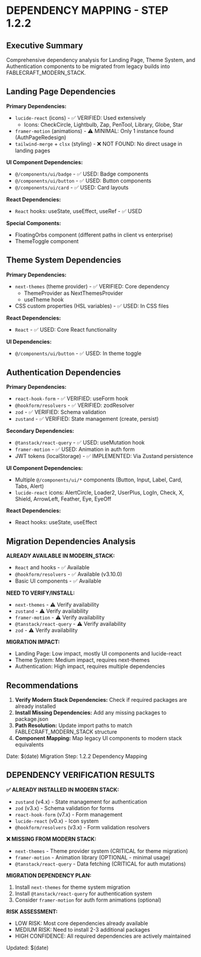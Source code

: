 # DEPENDENCY MAPPING - STEP 1.2.2

## Executive Summary
Comprehensive dependency analysis for Landing Page, Theme System, and Authentication components to be migrated from legacy builds into FABLECRAFT_MODERN_STACK.

## Landing Page Dependencies

**Primary Dependencies:**
- `lucide-react` (icons) - ✅ VERIFIED: Used extensively
  - Icons: CheckCircle, Lightbulb, Zap, PenTool, Library, Globe, Star
- `framer-motion` (animations) - ⚠️ MINIMAL: Only 1 instance found (AuthPageRedesign)
- `tailwind-merge` + `clsx` (styling) - ❌ NOT FOUND: No direct usage in landing pages

**UI Component Dependencies:**
- `@/components/ui/badge` - ✅ USED: Badge components
- `@/components/ui/button` - ✅ USED: Button components  
- `@/components/ui/card` - ✅ USED: Card layouts

**React Dependencies:**
- `React` hooks: useState, useEffect, useRef - ✅ USED

**Special Components:**
- FloatingOrbs component (different paths in client vs enterprise)
- ThemeToggle component

## Theme System Dependencies

**Primary Dependencies:**
- `next-themes` (theme provider) - ✅ VERIFIED: Core dependency
  - ThemeProvider as NextThemesProvider
  - useTheme hook
- CSS custom properties (HSL variables) - ✅ USED: In CSS files

**React Dependencies:**
- `React` - ✅ USED: Core React functionality

**UI Dependencies:**
- `@/components/ui/button` - ✅ USED: In theme toggle

## Authentication Dependencies

**Primary Dependencies:**
- `react-hook-form` - ✅ VERIFIED: useForm hook
- `@hookform/resolvers` - ✅ VERIFIED: zodResolver
- `zod` - ✅ VERIFIED: Schema validation
- `zustand` - ✅ VERIFIED: State management (create, persist)

**Secondary Dependencies:**
- `@tanstack/react-query` - ✅ USED: useMutation hook
- `framer-motion` - ✅ USED: Animation in auth form
- JWT tokens (localStorage) - ✅ IMPLEMENTED: Via Zustand persistence

**UI Component Dependencies:**
- Multiple `@/components/ui/*` components (Button, Input, Label, Card, Tabs, Alert)
- `lucide-react` icons: AlertCircle, Loader2, UserPlus, LogIn, Check, X, Shield, ArrowLeft, Feather, Eye, EyeOff

**React Dependencies:**
- React hooks: useState, useEffect

## Migration Dependencies Analysis

**ALREADY AVAILABLE IN MODERN_STACK:**
- `React` and hooks - ✅ Available
- `@hookform/resolvers` - ✅ Available (v3.10.0)
- Basic UI components - ✅ Available

**NEED TO VERIFY/INSTALL:**
- `next-themes` - ⚠️ Verify availability
- `zustand` - ⚠️ Verify availability  
- `framer-motion` - ⚠️ Verify availability
- `@tanstack/react-query` - ⚠️ Verify availability
- `zod` - ⚠️ Verify availability

**MIGRATION IMPACT:**
- Landing Page: Low impact, mostly UI components and lucide-react
- Theme System: Medium impact, requires next-themes
- Authentication: High impact, requires multiple dependencies

## Recommendations

1. **Verify Modern Stack Dependencies:** Check if required packages are already installed
2. **Install Missing Dependencies:** Add any missing packages to package.json
3. **Path Resolution:** Update import paths to match FABLECRAFT_MODERN_STACK structure
4. **Component Mapping:** Map legacy UI components to modern stack equivalents

Date: $(date)
Migration Step: 1.2.2 Dependency Mapping

## DEPENDENCY VERIFICATION RESULTS

**✅ ALREADY INSTALLED IN MODERN STACK:**
- `zustand` (v4.x) - State management for authentication
- `zod` (v3.x) - Schema validation for forms
- `react-hook-form` (v7.x) - Form management
- `lucide-react` (v0.x) - Icon system
- `@hookform/resolvers` (v3.x) - Form validation resolvers

**❌ MISSING FROM MODERN STACK:**
- `next-themes` - Theme provider system (CRITICAL for theme migration)
- `framer-motion` - Animation library (OPTIONAL - minimal usage)
- `@tanstack/react-query` - Data fetching (CRITICAL for auth mutations)

**MIGRATION DEPENDENCY PLAN:**
1. Install `next-themes` for theme system migration
2. Install `@tanstack/react-query` for authentication system
3. Consider `framer-motion` for auth form animations (optional)

**RISK ASSESSMENT:**
- LOW RISK: Most core dependencies already available
- MEDIUM RISK: Need to install 2-3 additional packages
- HIGH CONFIDENCE: All required dependencies are actively maintained

Updated: $(date)
